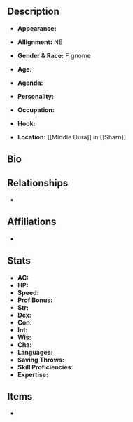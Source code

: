 ## Description
- **Appearance:** 

- **Allignment:** NE

- **Gender & Race:** F gnome

- **Age:** 

- **Agenda:** 

- **Personality:** 

- **Occupation:** 

- **Hook:** 

- **Location:** [[Middle Dura]] in [[Sharn]]

## Bio


## Relationships
- 

## Affiliations
- 

## Stats
- **AC:** 
- **HP:** 
- **Speed:** 
- **Prof Bonus:** 
- **Str:** 
- **Dex:** 
- **Con:** 
- **Int:** 
- **Wis:** 
- **Cha:** 
- **Languages:** 
- **Saving Throws:** 
- **Skill Proficiencies:** 
- **Expertise:** 


## Items
- 
